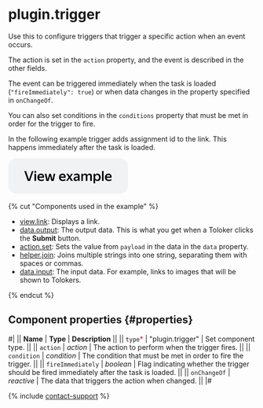 # plugin.trigger

Use this to configure triggers that trigger a specific action when an event occurs.

The action is set in the `action` property, and the event is described in the other fields.

The event can be triggered immediately when the task is loaded (`"fireImmediately": true`) or when data changes in the property specified in `onChangeOf`.

You can also set conditions in the `conditions` property that must be met in order for the trigger to fire.

In the following example trigger adds assignment id to the link. This happens immediately after the task is loaded. 

[![View example in the sandbox](../_images/buttons/view-example.svg)](https://ya.cc/t/lxI6fdnn4PTHN4)

{% cut "Components used in the example" %}

- [view.link](view.link.md): Displays a link.
- [data.output](../operations/work-with-data.md): The output data. This is what you get when a Toloker clicks the **Submit** button.
- [action.set](action.set.md): Sets the value from `payload` in the data in the `data` property.
- [helper.join](../reference/helper.join.md): Joins multiple strings into one string, separating them with spaces or commas.
- [data.input](../operations/work-with-data.md): The input data. For example, links to images that will be shown to Tolokers.

{% endcut %}


## Component properties {#properties}

#|
|| **Name** | **Type** | **Description** ||
|| `type`<span style="color: red">\*</span> | "plugin.trigger" | Set component type. ||
|| `action` | _action_ | The action to perform when the trigger fires. ||
|| `condition` | _condition_ | The condition that must be met in order to fire the trigger. ||
|| `fireImmediately` | _boolean_ | Flag indicating whether the trigger should be fired immediately after the task is loaded. ||
|| `onChangeOf` | _reactive_ | The data that triggers the action when changed. ||
|#

{% include [contact-support](../_includes/contact-support.md) %}
